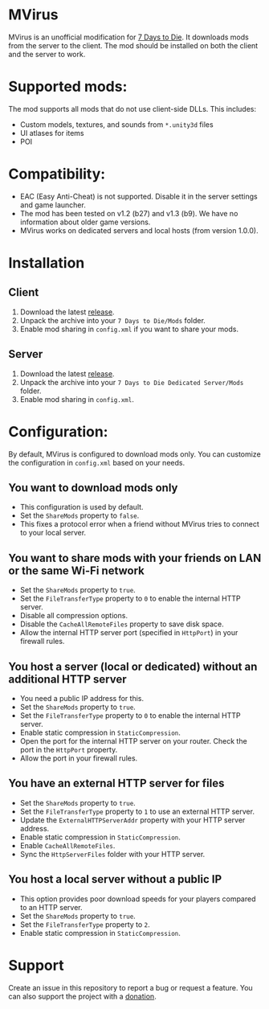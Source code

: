 # MVirus

MVirus is an unofficial modification for [7 Days to Die](https://7daystodie.com/). It downloads mods from the server to the client. The mod should be installed on both the client and the server to work.

# Supported mods:
The mod supports all mods that do not use client-side DLLs. This includes:
* Custom models, textures, and sounds from `*.unity3d` files
* UI atlases for items
* POI

# Compatibility:
* EAC (Easy Anti-Cheat) is not supported. Disable it in the server settings and game launcher.
* The mod has been tested on v1.2 (b27) and v1.3 (b9). We have no information about older game versions.
* MVirus works on dedicated servers and local hosts (from version 1.0.0).

# Installation

## Client

1. Download the latest [release](https://github.com/TheNormalnij/7DTD-MVirus/releases).
2. Unpack the archive into your `7 Days to Die/Mods` folder.
3. Enable mod sharing in `config.xml` if you want to share your mods.

## Server

1. Download the latest [release](https://github.com/TheNormalnij/7DTD-MVirus/releases).
2. Unpack the archive into your `7 Days to Die Dedicated Server/Mods` folder.
3. Enable mod sharing in `config.xml`.

# Configuration:
By default, MVirus is configured to download mods only. You can customize the configuration in `config.xml` based on your needs.

## You want to download mods only
* This configuration is used by default.
* Set the `ShareMods` property to `false`.
* This fixes a protocol error when a friend without MVirus tries to connect to your local server.

## You want to share mods with your friends on LAN or the same Wi-Fi network
* Set the `ShareMods` property to `true`.
* Set the `FileTransferType` property to `0` to enable the internal HTTP server.
* Disable all compression options.
* Disable the `CacheAllRemoteFiles` property to save disk space.
* Allow the internal HTTP server port (specified in `HttpPort`) in your firewall rules.

## You host a server (local or dedicated) without an additional HTTP server
* You need a public IP address for this.
* Set the `ShareMods` property to `true`.
* Set the `FileTransferType` property to `0` to enable the internal HTTP server.
* Enable static compression in `StaticCompression`.
* Open the port for the internal HTTP server on your router. Check the port in the `HttpPort` property.
* Allow the port in your firewall rules.

## You have an external HTTP server for files
* Set the `ShareMods` property to `true`.
* Set the `FileTransferType` property to `1` to use an external HTTP server.
* Update the `ExternalHTTPServerAddr` property with your HTTP server address.
* Enable static compression in `StaticCompression`.
* Enable `CacheAllRemoteFiles`.
* Sync the `HttpServerFiles` folder with your HTTP server.

## You host a local server without a public IP
* This option provides poor download speeds for your players compared to an HTTP server.
* Set the `ShareMods` property to `true`.
* Set the `FileTransferType` property to `2`.
* Enable static compression in `StaticCompression`.

# Support

Create an issue in this repository to report a bug or request a feature.
You can also support the project with a [donation](https://thenormalnij.de/donate.html).
